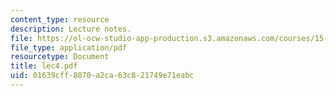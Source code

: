 ```yaml
---
content_type: resource
description: Lecture notes.
file: https://ol-ocw-studio-app-production.s3.amazonaws.com/courses/15-617-the-law-of-corporate-finance-and-financial-markets-spring-2004/01639cff8870a2ca63c821749e71eabc_lec4.pdf
file_type: application/pdf
resourcetype: Document
title: lec4.pdf
uid: 01639cff-8870-a2ca-63c8-21749e71eabc
---
```

